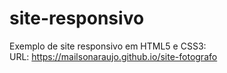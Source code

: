# site-responsivo
Exemplo de site responsivo em HTML5 e CSS3:<br>
URL: https://mailsonaraujo.github.io/site-fotografo
